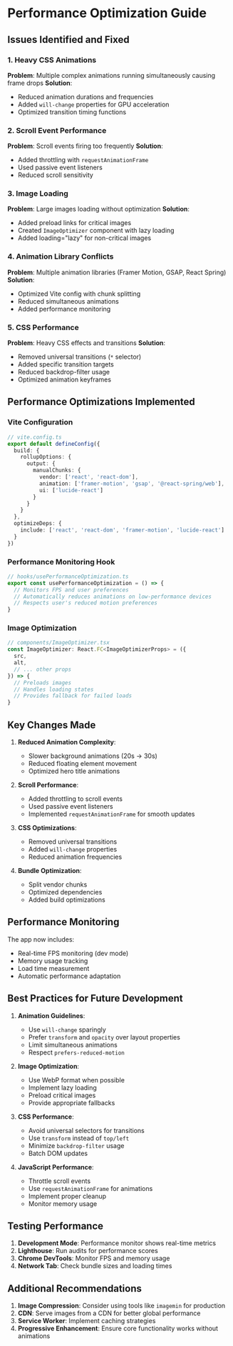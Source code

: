 # Performance Optimization Guide

## Issues Identified and Fixed

### 1. Heavy CSS Animations
**Problem**: Multiple complex animations running simultaneously causing frame drops
**Solution**: 
- Reduced animation durations and frequencies
- Added `will-change` properties for GPU acceleration
- Optimized transition timing functions

### 2. Scroll Event Performance
**Problem**: Scroll events firing too frequently
**Solution**:
- Added throttling with `requestAnimationFrame`
- Used passive event listeners
- Reduced scroll sensitivity

### 3. Image Loading
**Problem**: Large images loading without optimization
**Solution**:
- Added preload links for critical images
- Created `ImageOptimizer` component with lazy loading
- Added loading="lazy" for non-critical images

### 4. Animation Library Conflicts
**Problem**: Multiple animation libraries (Framer Motion, GSAP, React Spring)
**Solution**:
- Optimized Vite config with chunk splitting
- Reduced simultaneous animations
- Added performance monitoring

### 5. CSS Performance
**Problem**: Heavy CSS effects and transitions
**Solution**:
- Removed universal transitions (`*` selector)
- Added specific transition targets
- Reduced backdrop-filter usage
- Optimized animation keyframes

## Performance Optimizations Implemented

### Vite Configuration
```typescript
// vite.config.ts
export default defineConfig({
  build: {
    rollupOptions: {
      output: {
        manualChunks: {
          vendor: ['react', 'react-dom'],
          animation: ['framer-motion', 'gsap', '@react-spring/web'],
          ui: ['lucide-react']
        }
      }
    }
  },
  optimizeDeps: {
    include: ['react', 'react-dom', 'framer-motion', 'lucide-react']
  }
})
```

### Performance Monitoring Hook
```typescript
// hooks/usePerformanceOptimization.ts
export const usePerformanceOptimization = () => {
  // Monitors FPS and user preferences
  // Automatically reduces animations on low-performance devices
  // Respects user's reduced motion preferences
}
```

### Image Optimization
```typescript
// components/ImageOptimizer.tsx
const ImageOptimizer: React.FC<ImageOptimizerProps> = ({
  src,
  alt,
  // ... other props
}) => {
  // Preloads images
  // Handles loading states
  // Provides fallback for failed loads
}
```

## Key Changes Made

1. **Reduced Animation Complexity**:
   - Slower background animations (20s → 30s)
   - Reduced floating element movement
   - Optimized hero title animations

2. **Scroll Performance**:
   - Added throttling to scroll events
   - Used passive event listeners
   - Implemented `requestAnimationFrame` for smooth updates

3. **CSS Optimizations**:
   - Removed universal transitions
   - Added `will-change` properties
   - Reduced animation frequencies

4. **Bundle Optimization**:
   - Split vendor chunks
   - Optimized dependencies
   - Added build optimizations

## Performance Monitoring

The app now includes:
- Real-time FPS monitoring (dev mode)
- Memory usage tracking
- Load time measurement
- Automatic performance adaptation

## Best Practices for Future Development

1. **Animation Guidelines**:
   - Use `will-change` sparingly
   - Prefer `transform` and `opacity` over layout properties
   - Limit simultaneous animations
   - Respect `prefers-reduced-motion`

2. **Image Optimization**:
   - Use WebP format when possible
   - Implement lazy loading
   - Preload critical images
   - Provide appropriate fallbacks

3. **CSS Performance**:
   - Avoid universal selectors for transitions
   - Use `transform` instead of `top/left`
   - Minimize `backdrop-filter` usage
   - Batch DOM updates

4. **JavaScript Performance**:
   - Throttle scroll events
   - Use `requestAnimationFrame` for animations
   - Implement proper cleanup
   - Monitor memory usage

## Testing Performance

1. **Development Mode**: Performance monitor shows real-time metrics
2. **Lighthouse**: Run audits for performance scores
3. **Chrome DevTools**: Monitor FPS and memory usage
4. **Network Tab**: Check bundle sizes and loading times

## Additional Recommendations

1. **Image Compression**: Consider using tools like `imagemin` for production
2. **CDN**: Serve images from a CDN for better global performance
3. **Service Worker**: Implement caching strategies
4. **Progressive Enhancement**: Ensure core functionality works without animations 